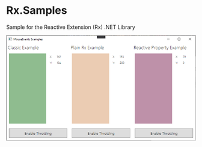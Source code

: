# Rx.Samples

Sample for the Reactive Extension (Rx) .NET Library

![Screenshot](./doc/Screenshot.png)